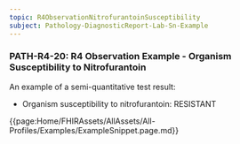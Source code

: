 ```yaml
---
topic: R4ObservationNitrofurantoinSusceptibility
subject: Pathology-DiagnosticReport-Lab-Sn-Example
---
```

### PATH-R4-20: R4 Observation Example - Organism Susceptibility to Nitrofurantoin 
An example of a semi-quantitative test result:
* Organism susceptibility to nitrofurantoin: RESISTANT  

{{page:Home/FHIRAssets/AllAssets/All-Profiles/Examples/ExampleSnippet.page.md}}